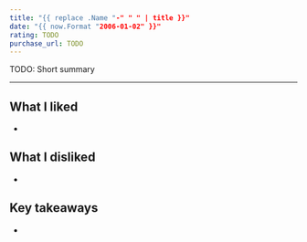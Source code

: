 ```yaml
---
title: "{{ replace .Name "-" " " | title }}"
date: "{{ now.Format "2006-01-02" }}"
rating: TODO
purchase_url: TODO
---
```


TODO: Short summary

<!--more-->

---

## What I liked

-

## What I disliked

-

## Key takeaways

-
